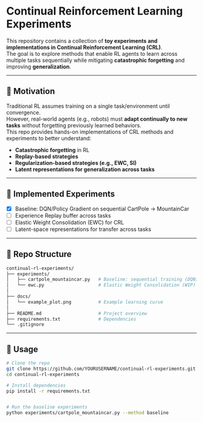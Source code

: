 # Continual Reinforcement Learning Experiments

This repository contains a collection of **toy experiments and implementations in Continual Reinforcement Learning (CRL)**.  
The goal is to explore methods that enable RL agents to learn across multiple tasks sequentially while mitigating **catastrophic forgetting** and improving **generalization**.

---

## 🎯 Motivation
Traditional RL assumes training on a single task/environment until convergence.  
However, real-world agents (e.g., robots) must **adapt continually to new tasks** without forgetting previously learned behaviors.  
This repo provides hands-on implementations of CRL methods and experiments to better understand:

- **Catastrophic forgetting** in RL  
- **Replay-based strategies**  
- **Regularization-based strategies (e.g., EWC, SI)**  
- **Latent representations for generalization across tasks**  

---

## 🧩 Implemented Experiments
- [x] Baseline: DQN/Policy Gradient on sequential CartPole → MountainCar  
- [ ] Experience Replay buffer across tasks  
- [ ] Elastic Weight Consolidation (EWC) for CRL  
- [ ] Latent-space representations for transfer across tasks  

---

## 📂 Repo Structure
```bash
continual-rl-experiments/
├── experiments/
│   ├── cartpole_mountaincar.py   # Baseline: sequential training (DQN)
│   └── ewc.py                    # Elastic Weight Consolidation (WIP)
│
├── docs/
│   └── example_plot.png          # Example learning curve
│
├── README.md                     # Project overview
├── requirements.txt              # Dependencies
└── .gitignore
```

---
## 🚀 Usage
```bash
# Clone the repo
git clone https://github.com/YOURUSERNAME/continual-rl-experiments.git
cd continual-rl-experiments

# Install dependencies
pip install -r requirements.txt


# Run the baseline experiments
python experiments/cartpole_mountaincar.py --method baseline
```
